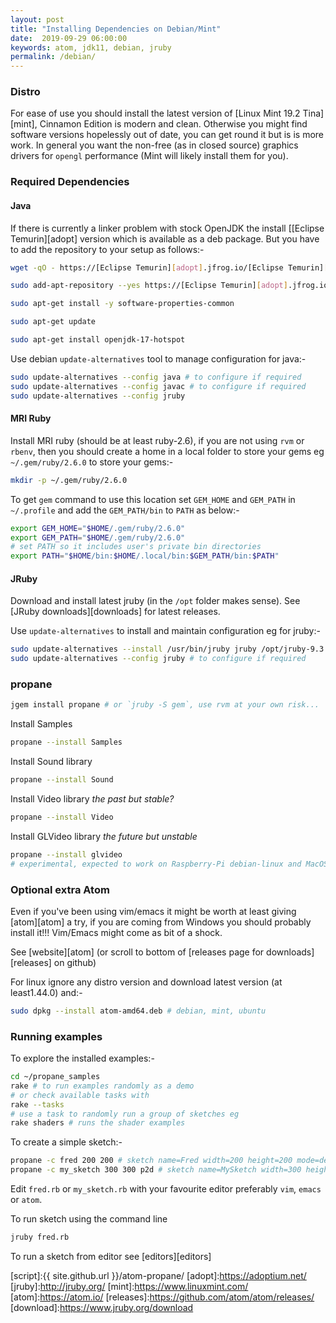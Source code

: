 ```yaml
---
layout: post
title: "Installing Dependencies on Debian/Mint"
date:  2019-09-29 06:00:00
keywords: atom, jdk11, debian, jruby
permalink: /debian/
---
```

### Distro ###

For ease of use you should install the latest version of [Linux Mint 19.2 Tina][mint], Cinnamon Edition is modern and clean. Otherwise you might find software versions hopelessly out of date, you can get round it but is is more work.  In general you want the non-free (as in closed source) graphics drivers for `opengl` performance (Mint will likely install them for you).

### Required Dependencies ###

#### Java ####

If there is currently a linker problem with stock OpenJDK the install [[Eclipse Temurin][adopt] version which is available as a deb package. But you have to add the repository to your setup as follows:-

```bash
wget -qO - https://[Eclipse Temurin][adopt].jfrog.io/[Eclipse Temurin][adopt]/api/gpg/key/public | sudo apt-key add -

sudo add-apt-repository --yes https://[Eclipse Temurin][adopt].jfrog.io/[Eclipse Temurin][adopt]/deb/

sudo apt-get install -y software-properties-common

sudo apt-get update

sudo apt-get install openjdk-17-hotspot
```

Use debian `update-alternatives` tool to manage configuration for java:-
```bash
sudo update-alternatives --config java # to configure if required
sudo update-alternatives --config javac # to configure if required
sudo update-alternatives --config jruby
```

#### MRI Ruby

Install MRI ruby (should be at least ruby-2.6), if you are not using `rvm` or `rbenv`, then you should create a home in a local folder to store your gems eg `~/.gem/ruby/2.6.0` to store your gems:-

```bash
mkdir -p ~/.gem/ruby/2.6.0
```

To get `gem` command to use this location set `GEM_HOME` and `GEM_PATH` in `~/.profile` and add the `GEM_PATH/bin` to `PATH` as below:-

```bash
export GEM_HOME="$HOME/.gem/ruby/2.6.0"
export GEM_PATH="$HOME/.gem/ruby/2.6.0"
# set PATH so it includes user's private bin directories
export PATH="$HOME/bin:$HOME/.local/bin:$GEM_PATH/bin:$PATH"
```

#### JRuby

Download and install latest jruby (in the `/opt` folder makes sense). See [JRuby downloads][downloads] for latest releases.

Use `update-alternatives` to install and maintain configuration eg for jruby:-
```bash
sudo update-alternatives --install /usr/bin/jruby jruby /opt/jruby-9.3.1.0/bin/jruby 100
sudo update-alternatives --config jruby # to configure if required
```

### propane

```bash
jgem install propane # or `jruby -S gem`, use rvm at your own risk...
```

Install Samples

```bash
propane --install Samples
```

Install Sound library

```bash
propane --install Sound
```

Install Video library _the past but stable?_

```bash
propane --install Video
```

Install GLVideo library _the future but unstable_

```bash
propane --install glvideo
# experimental, expected to work on Raspberry-Pi debian-linux and MacOS
```

### Optional extra Atom ###

Even if you've been using vim/emacs it might be worth at least giving [atom][atom] a try, if you are coming from Windows you should probably install it!!! Vim/Emacs might come as bit of a shock.

See [website][atom] (or scroll to bottom of [releases page for downloads][releases] on github)

For linux ignore any distro version and download latest version (at least1.44.0) and:-

```bash
sudo dpkg --install atom-amd64.deb # debian, mint, ubuntu
```

### Running examples ###

To explore the installed examples:-
```bash
cd ~/propane_samples
rake # to run examples randomly as a demo
# or check available tasks with
rake --tasks
# use a task to randomly run a group of sketches eg
rake shaders # runs the shader examples
```

To create a simple sketch:-
```bash
propane -c fred 200 200 # sketch name=Fred width=200 height=200 mode=default
propane -c my_sketch 300 300 p2d # sketch name=MySketch width=300 height=300 mode=P2D
```
Edit `fred.rb` or `my_sketch.rb` with your favourite editor preferably `vim`, `emacs` or `atom`.

To run sketch using the command line

```bash
jruby fred.rb
```

To run a sketch from editor see [editors][editors]


[script]:{{ site.github.url }}/atom-propane/
[adopt]:https://adoptium.net/
[jruby]:http://jruby.org/
[mint]:https://www.linuxmint.com/
[atom]:https://atom.io/
[releases]:https://github.com/atom/atom/releases/
[download]:https://www.jruby.org/download
